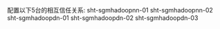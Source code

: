 配置以下5台的相互信任关系:
sht-sgmhadoopnn-01
sht-sgmhadoopnn-02
sht-sgmhadoopdn-01
sht-sgmhadoopdn-02
sht-sgmhadoopdn-03